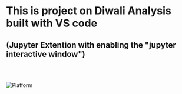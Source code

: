 <h1>This is project on Diwali Analysis built with VS code <h2>(Jupyter Extention with enabling the "jupyter interactive window")<h2></h1> <br> <br> <img src="https://github.com/lmno3418/data_project/blob/main/Capture.JPG" alt="Platform">
